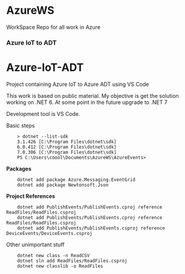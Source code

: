# AzureWS

 WorkSpace Repo for all work in Azure

### Azure IoT to ADT

# Azure-IoT-ADT
Project containing Azure IoT to Azure ADT using VS Code

This work is based on public material. My objective is get the solution working on .NET 6. At some point in the future upgrade to .NET 7

Development tool is VS Code.

Basic steps


```console
    > dotnet --list-sdk
    3.1.426 [C:\Program Files\dotnet\sdk]
    6.0.412 [C:\Program Files\dotnet\sdk]
    7.0.306 [C:\Program Files\dotnet\sdk]
    PS C:\Users\coool\Documents\AzureWS\AzureEvents>
```
**Packages**
``` console
    dotnet add package Azure.Messaging.EventGrid
    dotnet add package Newtonsoft.Json
```

**Project References**
```console
    dotnet add PublishEvents/PublishEvents.cproj reference ReadFiles/ReadFiles.csproj
    dotnet add PublishEvents/PublishEvents.cproj reference ReadFiles/ReadFiles.csproj 
    dotnet add PublishEvents/PublishEvents.csproj reference DeviceEvents/DeviceEvents.csproj
```

Other unimportant stuff
```console
    dotnet new class -n ReadCSV
    dotnet sln add ReadFiles/ReadFiles.csproj
    dotnet new classlib -o ReadFiles
```
